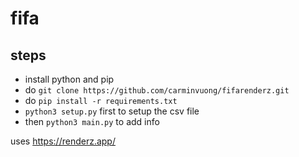 # fifa

## steps
- install python and pip
- do ```git clone https://github.com/carminvuong/fifarenderz.git```
- do ```pip install -r requirements.txt```
- ```python3 setup.py``` first to setup the csv file
- then ```python3 main.py``` to add info


uses https://renderz.app/
